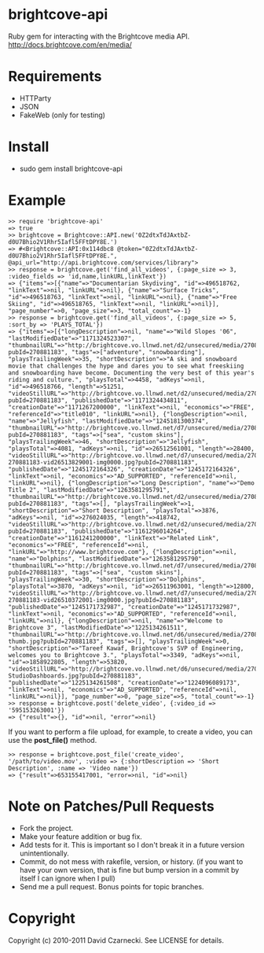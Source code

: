 brightcove-api
==============

Ruby gem for interacting with the Brightcove media API. http://docs.brightcove.com/en/media/

Requirements
============

* HTTParty
* JSON
* FakeWeb (only for testing)

Install
=======

* sudo gem install brightcove-api

Example
=======

    >> require 'brightcove-api'
    => true
    >> brightcove = Brightcove::API.new('0Z2dtxTdJAxtbZ-d0U7Bhio2V1Rhr5Iafl5FFtDPY8E.')
    => #<Brightcove::API:0x114dbc8 @token="0Z2dtxTdJAxtbZ-d0U7Bhio2V1Rhr5Iafl5FFtDPY8E.", @api_url="http://api.brightcove.com/services/library">
    >> response = brightcove.get('find_all_videos', {:page_size => 3, :video_fields => 'id,name,linkURL,linkText'})
    => {"items"=>[{"name"=>"Documentarian Skydiving", "id"=>496518762, "linkText"=>nil, "linkURL"=>nil}, {"name"=>"Surface Tricks", "id"=>496518763, "linkText"=>nil, "linkURL"=>nil}, {"name"=>"Free Skiing", "id"=>496518765, "linkText"=>nil, "linkURL"=>nil}], "page_number"=>0, "page_size"=>3, "total_count"=>-1}
    >> response = brightcove.get('find_all_videos', {:page_size => 5, :sort_by => 'PLAYS_TOTAL'})
    => {"items"=>[{"longDescription"=>nil, "name"=>"Wild Slopes '06", "lastModifiedDate"=>"1171324523307", "thumbnailURL"=>"http://brightcove.vo.llnwd.net/d2/unsecured/media/270881183/270881183_502534829_94499905676eb7cd04a558da2adcf6a34f437b88.jpg?pubId=270881183", "tags"=>["adventure", "snowboarding"], "playsTrailingWeek"=>35, "shortDescription"=>"A ski and snowboard movie that challenges the hype and dares you to see what freeskiing and snowboarding have become. Documenting the very best of this year's riding and culture.", "playsTotal"=>4458, "adKeys"=>nil, "id"=>496518766, "length"=>51251, "videoStillURL"=>"http://brightcove.vo.llnwd.net/d2/unsecured/media/270881183/270881183_502534838_f80fe64f052328cd3b2e158d7234003a23091845.jpg?pubId=270881183", "publishedDate"=>"1171324434811", "creationDate"=>"1171267200000", "linkText"=>nil, "economics"=>"FREE", "referenceId"=>"title010", "linkURL"=>nil}, {"longDescription"=>nil, "name"=>"Jellyfish", "lastModifiedDate"=>"1245181300374", "thumbnailURL"=>"http://brightcove.vo.llnwd.net/d7/unsecured/media/270881183/270881183_26530711001_jellyFish.jpg?pubId=270881183", "tags"=>["sea", "custom skins"], "playsTrailingWeek"=>46, "shortDescription"=>"Jellyfish", "playsTotal"=>4081, "adKeys"=>nil, "id"=>26512561001, "length"=>28400, "videoStillURL"=>"http://brightcove.vo.llnwd.net/d7/unsecured/media/270881183/270881183_26519430001_vs-270881183-vid26513829001-img0000.jpg?pubId=270881183", "publishedDate"=>"1245172164326", "creationDate"=>"1245172164326", "linkText"=>nil, "economics"=>"AD_SUPPORTED", "referenceId"=>nil, "linkURL"=>nil}, {"longDescription"=>"Long Description", "name"=>"Demo Title 2", "lastModifiedDate"=>"1263581295791", "thumbnailURL"=>"http://brightcove.vo.llnwd.net/d2/unsecured/media/270881183/270881183_275925069_d1f97c7f07f2a3f4de7b38eda3761f16f39d2a99.jpg?pubId=270881183", "tags"=>[], "playsTrailingWeek"=>1, "shortDescription"=>"Short Description", "playsTotal"=>3876, "adKeys"=>nil, "id"=>276024035, "length"=>418742, "videoStillURL"=>"http://brightcove.vo.llnwd.net/d2/unsecured/media/270881183/270881183_275943599_b7e2ca63c0311fa3f0b027304b41d252f12d2d66.jpg?pubId=270881183", "publishedDate"=>"1161296014264", "creationDate"=>"1161241200000", "linkText"=>"Related Link", "economics"=>"FREE", "referenceId"=>nil, "linkURL"=>"http://www.brightcove.com"}, {"longDescription"=>nil, "name"=>"Dolphins", "lastModifiedDate"=>"1263581295790", "thumbnailURL"=>"http://brightcove.vo.llnwd.net/d7/unsecured/media/270881183/270881183_26531197001_dolphins.jpg?pubId=270881183", "tags"=>["sea", "custom skins"], "playsTrailingWeek"=>30, "shortDescription"=>"Dolphins", "playsTotal"=>3870, "adKeys"=>nil, "id"=>26511963001, "length"=>12800, "videoStillURL"=>"http://brightcove.vo.llnwd.net/d7/unsecured/media/270881183/270881183_26519372001_vs-270881183-vid26510372001-img0000.jpg?pubId=270881183", "publishedDate"=>"1245171732987", "creationDate"=>"1245171732987", "linkText"=>nil, "economics"=>"AD_SUPPORTED", "referenceId"=>nil, "linkURL"=>nil}, {"longDescription"=>nil, "name"=>"Welcome to Brightcove 3", "lastModifiedDate"=>"1225134261511", "thumbnailURL"=>"http://brightcove.vo.llnwd.net/d6/unsecured/media/270881183/270881183_1858983740_brightcove3-thumb.jpg?pubId=270881183", "tags"=>[], "playsTrailingWeek"=>0, "shortDescription"=>"Tareef Kawaf, Brightcove's SVP of Engineering, welcomes you to Brightcove 3.", "playsTotal"=>3349, "adKeys"=>nil, "id"=>1858922805, "length"=>53820, "videoStillURL"=>"http://brightcove.vo.llnwd.net/d6/unsecured/media/270881183/270881183_1858994782_vid-StudioDashboards.jpg?pubId=270881183", "publishedDate"=>"1225134261508", "creationDate"=>"1224096089173", "linkText"=>nil, "economics"=>"AD_SUPPORTED", "referenceId"=>nil, "linkURL"=>nil}], "page_number"=>0, "page_size"=>5, "total_count"=>-1}
    >> response = brightcove.post('delete_video', {:video_id => '595153263001'})
  	=> {"result"=>{}, "id"=>nil, "error"=>nil}
	
If you want to perform a file upload, for example, to create a video, you can use the __post_file()__ method.

    >> response = brightcove.post_file('create_video', '/path/to/video.mov', :video => {:shortDescription => 'Short Description', :name => 'Video name'})
    => {"result"=>653155417001, "error=>nil, "id"=>nil}  
	  
Note on Patches/Pull Requests
=============================
 
* Fork the project.
* Make your feature addition or bug fix.
* Add tests for it. This is important so I don't break it in a
  future version unintentionally.
* Commit, do not mess with rakefile, version, or history.
  (if you want to have your own version, that is fine but bump version in a commit by itself I can ignore when I pull)
* Send me a pull request. Bonus points for topic branches.

Copyright
=========
Copyright (c) 2010-2011 David Czarnecki. See LICENSE for details.
